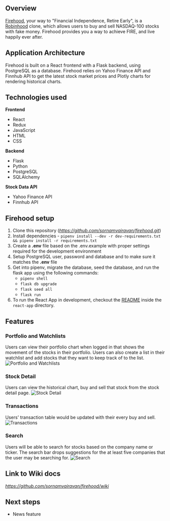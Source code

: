 ## Overview
[Firehood](https://firehood.herokuapp.com/), your way to "Financial Independence, Retire Early", is a [Robinhood](https://robinhood.com/us/en/) clone, which allows users to buy and sell NASDAQ-100 stocks with fake money. Firehood provides you a way to achieve FIRE, and live happily ever after.

## Application Architecture
Firehood is built on a React frontend with a Flask backend, using PostgreSQL as a database. Firehood relies on Yahoo Finance API and Finnhub API to get the latest stock market prices and Plotly charts for rendering historical charts. 

## Technologies used
**Frontend**
- React
- Redux
- JavaScript
- HTML
- CSS

**Backend**
- Flask
- Python
- PostgreSQL
- SQLAlchemy

**Stock Data API**
- Yahoo Finance API
- Finnhub API

## Firehood setup
1. Clone this repository (*https://github.com/sornamvairavan/firehood.git*)
2. Install dependencies - `pipenv install --dev -r dev-requirements.txt && pipenv install -r requirements.txt`
3. Create a **.env** file based on the .env.example with proper settings required for the development environment
4. Setup PostgreSQL user, password and database and to make sure it matches the **.env** file
5. Get into pipenv, migrate the database, seed the database, and run the flask app using the following commands:
   * `pipenv shell`
   * `flask db upgrade`
   * `flask seed all`
   * `flask run`
6. To run the React App in development, checkout the [README](./react-app/README.md) inside the `react-app` directory.

## Features
### Portfolio and Watchlists
Users can view their portfolio chart when logged in that shows the movement of the stocks in their portfolio. Users can also create a list in their watchlist and add stocks that they want to keep track of to the list.
![Portfolio and Watchlists](https://res.cloudinary.com/dikzc7kwd/image/upload/v1645664743/Screen_Shot_2022-02-23_at_5.05.34_PM_cpfbyl.png)

### Stock Detail
Users can view the historical chart, buy and sell that stock from the stock detail page.
![Stock Detail](https://res.cloudinary.com/dikzc7kwd/image/upload/v1645664889/Screen_Shot_2022-02-23_at_5.07.59_PM_a7lrcb.png)

### Transactions
Users' transaction table would be updated with their every buy and sell.
![Transactions](https://res.cloudinary.com/dikzc7kwd/image/upload/v1645664956/Screen_Shot_2022-02-23_at_5.09.07_PM_mjgiyv.png)

### Search
Users will be able to search for stocks based on the company name or ticker. The search bar drops suggestions for the at least five companies that the user may be searching for.
![Search](https://res.cloudinary.com/dikzc7kwd/image/upload/v1645665056/Screen_Shot_2022-02-23_at_5.10.46_PM_pc4tx1.png)

## Link to Wiki docs
*https://github.com/sornamvairavan/firehood/wiki*

## Next steps
- News feature

